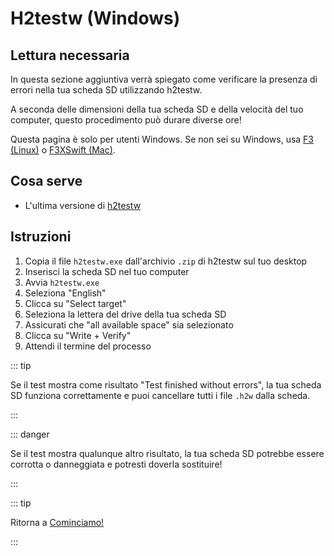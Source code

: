 # H2testw (Windows)

## Lettura necessaria

In questa sezione aggiuntiva verrà spiegato come verificare la presenza di errori nella tua scheda SD utilizzando h2testw.

A seconda delle dimensioni della tua scheda SD e della velocità del tuo computer, questo procedimento può durare diverse ore!

Questa pagina è solo per utenti Windows. Se non sei su Windows, usa [F3 (Linux)](f3-\(linux\)) o [F3XSwift (Mac)](f3xswift-\(mac\)).

## Cosa serve

- L'ultima versione di [h2testw](https://www.heise.de/ct/Redaktion/bo/downloads/h2testw_1.4.zip)

## Istruzioni

1. Copia il file `h2testw.exe` dall'archivio `.zip` di h2testw sul tuo desktop
2. Inserisci la scheda SD nel tuo computer
3. Avvia `h2testw.exe`
4. Seleziona "English"
5. Clicca su "Select target"
6. Seleziona la lettera del drive della tua scheda SD
7. Assicurati che "all available space" sia selezionato
8. Clicca su "Write + Verify"
9. Attendi il termine del processo

::: tip

Se il test mostra come risultato "Test finished without errors", la tua scheda SD funziona correttamente e puoi cancellare tutti i file `.h2w` dalla scheda.

:::

::: danger

Se il test mostra qualunque altro risultato, la tua scheda SD potrebbe essere corrotta o danneggiata e potresti doverla sostituire!

:::

::: tip

Ritorna a [Cominciamo!](get-started)

:::
